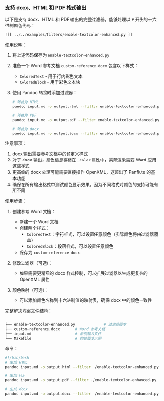 ### 支持 docx、HTML 和 PDF 格式输出

以下是支持 docx、HTML 和 PDF 输出的完整过滤器，能够处理以 `#` 开头的十六进制颜色代码：

```python
![[ ../../examples/filters/enable-textcolor-enhanced.py ]]
```

使用说明：

1. 将上述代码保存为 `enable-textcolor-enhanced.py`
2. 准备一个 Word 参考文档 `custom-reference.docx` 包含以下样式：
   - `ColoredText` - 用于行内彩色文本
   - `ColoredBlock` - 用于彩色文本块

3. 使用 Pandoc 转换时添加过滤器：

   ```bash
   # 转换为 HTML
   pandoc input.md -o output.html --filter enable-textcolor-enhanced.py
   
   # 转换为 PDF
   pandoc input.md -o output.pdf --filter enable-textcolor-enhanced.py
   
   # 转换为 docx
   pandoc input.md -o output.docx --filter enable-textcolor-enhanced.py --reference-doc=custom-reference.docx
   ```

注意事项：

1. docx 输出需要参考文档中的预定义样式
2. 对于 docx 输出，颜色信息存储在 `_color` 属性中，实际渲染需要 Word 应用这些样式
3. 更高级的 docx 处理可能需要直接操作 OpenXML，这超出了 Panflute 的基本功能
4. 确保在所有输出格式中测试颜色显示效果，因为不同格式对颜色的支持可能有所不同

使用步骤：

1. 创建参考 Word 文档：
   - 新建一个 Word 文档
   - 创建两个样式：
     - `ColoredText`：字符样式，可以设置任意颜色（实际颜色将由过滤器覆盖）
     - `ColoredBlock`：段落样式，可以设置任意颜色
   - 保存为 `custom-reference.docx`

2. 修改过滤器（可选）：
   - 如果需要更精细的 docx 样式控制，可以扩展过滤器以生成更复杂的 OpenXML 属性

3. 颜色映射（可选）：
   - 可以添加颜色名称到十六进制值的映射表，确保 docx 中的颜色一致性

完整解决方案文件结构：

```bash
.
├── enable-textcolor-enhanced.py             # 过滤器脚本
├── custom-reference.docx       # Word 参考文档
├── input.md                    # 示例输入文件
└── Makefile                    # 构建脚本示例
```

命令：

```bash
#!/bin/bash
# 生成 HTML
pandoc input.md -o output.html --filter ./enable-textcolor-enhanced.py

# 生成 PDF
pandoc input.md -o output.pdf --filter ./enable-textcolor-enhanced.py

# 生成 docx
pandoc input.md -o output.docx --filter ./enable-textcolor-enhanced.py --reference-doc=custom-reference.docx
```